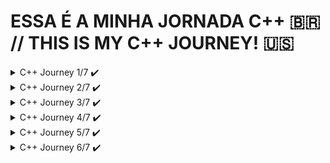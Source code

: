 # ESSA É A MINHA JORNADA C++ 🇧🇷 // THIS IS MY C++ JOURNEY! 🇺🇸

<details>
<summary>C++ Journey 1/7 ✔️</summary>

## Para rodar o jogo da advinhação 🇧🇷 // To run the guessing game! 🇺🇸 ▶️
```
g++ Step1_knowing_the_language/guessingGame/guessingGame.cpp -o  Step1_knowing_the_language/guessingGame/guessingGame && ./Step1_knowing_the_language/guessingGame/guessingGame
```

## Para rodar o jogo da forca 🇧🇷 // To run the hangman game! 🇺🇸 ▶️
```
make ./Step1_knowing_the_language/hangmanGame/hangman && ./Step1_knowing_the_language/hangmanGame/hangman
```

<details>
<summary>C++: CONHECENDO A LINGUAGEM E A STL 🇧🇷</summary> 
  Parabéns! Finalizamos dois projetos do curso de Introdução à Linguagem C++!
  
  Faremos uma rápida revisão. O primeiro projeto foi o Jogo da Adivinhação; aprendemos a ler valores com `cin` e imprimi-los com `cout`, além de inserir quebra de linha com `endl;`.
  
  Também vimos alguns tipos novos de C++ que não tínhamos em C, como o `bool` e as constantes `const`, usadas para marcar as variáveis como inalteráveis. Tivemos a oportunidade de revisar algumas funções como setar a semente dos números aleatórios de `srand()`  e recebê-los com `rand()`. Usamos também `abs()` que retorna um valor absoluto do número.
  
  Revimos também a utilização de números reais em contas, usando variáveis do tipo `double` para resolver problemas da pontuação no jogo, modificando a saída de C++ para imprimi-lo com duas casas decimais após a vírgula com `precision()` e `fixed`.
  
  Já no segundo projeto, o Jogo da Forca, nos aprofundamos muito nos novos tipos de C++ ao usar `string`, que são valores como palavras ou frases que nos ajudam a lidar com essa categoria de dados. Ainda, utilizamos o `map` para exercer função de dicionário, permitindo-nos guardas as variáveis chutadas e não chutadas como caracteres ao invés de números.
  
  Vimos inclusive o vetor de alocação dinâmica vector, o qual também recebe uma variável genérica, como quando guardamos os chutes errados feitos pelo usuário, inserimos `char` dentro. Quando quisemos ler um arquivo e guardá-lo dentro de um vetor escrevendo vector,`string`>.
  
  Iteramos sob `string` ou vector em C++11 com laços de repetição diferenciados, o que torna a leitura do código mais fácil e sucinto. Ao invés de gerarmos um índice que passa por todas as posições de um vetor, reduzimos apenas para a variável a ser iterada direto na letra que é parte da `palavra-secreta`.
  
  Mais para o final do projeto, aprendemos a lidar com arquivos externos; como fazer a leitura destes com `ifstream` e sua escrita com `ofstream`, os quais são sintaxes bastante parecidas com `cin` e `cout` respectivamente.

</details>

<details>
<summary>C++: GETTING TO KNOW THE LANGUAGE AND THE STL 🇺🇸</summary> 
  Congratulations! We have completed two projects in the Introduction to C++ Language course!
  
  Let's do a quick review. The first project was the Guessing Game; we learned how to read values ​​with `cin` and print them with `cout`, as well as insert line breaks with `endl`.
  
  We also saw some new types in C++ that we didn't have in C, like `bool` and `const` constants, used to mark variables as unchangeable. We had the opportunity to review some functions like setting the seed of random numbers with `srand()` and receiving them with `rand()`. We also used `abs()` which returns the absolute value of a number.
  
  We also reviewed the use of real numbers in calculations, using variables of type `double` to solve problems with score in the game, modifying the output of C++ to print it with two decimal places after the comma with `precision()` and `fixed`.
  
  In the second project, Hangman, we delved deeply into the new types of C++ by using `string`, which are values ​​like words or phrases that help us deal with this category of data. We also used the `map` to serve as a dictionary, allowing us to store the guessed and unguessed variables as characters instead of numbers.
  
  We even saw the dynamic allocation vector vector, which also receives a generic variable, such as when we store the wrong guesses made by the user, we insert `char` inside. When we wanted to read a file and store it inside a vector, we wrote vector<`string`>.
  
  We iterated over `string` or vector in C++11 with different repetition loops, which makes reading the code easier and more concise. Instead of generating an index that goes through all the positions of a vector, we reduced it only to the variable to be iterated directly in the letter that is part of the secret word.
  
  Towards the end of the project, we learned how to deal with external files; how to read them with `ifstream` and write them with `ofstream`, which have syntaxes very similar to `cin` and `cout` respectively.

</details>

![image](https://github.com/parisi18/all-cpp/assets/66031419/4a199280-3e26-4f08-b83b-0ba4f5c8b132)

![image](https://github.com/parisi18/all-cpp/assets/66031419/f3565fff-dd00-43e2-9dda-ef7dfae5bfb7)

</details>

<details>
<summary>C++ Journey 2/7 ✔️</summary>

## Para rodar o jogo da forca 🇧🇷 // To run the hangman game! 🇺🇸 ▶️
```
g++ Step2_advancing_the_lang/hangmanGame/*.cpp -o hangman.out && ./hangman.out 
```

<details>
<summary>AVANÇANDO COM C++: ENTENDA MELHOR A LINGUAGEM 🇧🇷</summary> 
  Parabéns por terem finalizado esse treinamento de C++!  

  Primeiro nós vimos como trabalhar de forma mais profissional, invés de ter todos os arquivos aqui, todas as funções no mesmo arquivo, nós começamos a separar em arquivos diferentes. E nesse processo, nós entendemos o motivo para termos `arquivos de cabeçalho`, nós entendemos como funciona o processo de `compilação` e de `linking`, nós conhecemos algumas estrutura como `instruções` e `pré-processamento`.

  Nós utilizamos o `pragma once`, então nós começamos a entender por baixo dos panos como as coisas funcionam, só que para não precisar ter esse trabalho todo, nós começamos a utilizar uma `IDE`. No meu caso, utilizei a `CodeLite` no Ubuntu.

  Enfim, nós aprendemos a trabalhar de forma mais profissional e nós começamos a conhecer funcionalidades do C++, como `static` para manter um valor, um `símbolo dentro daquela unidade de tradução`, da `translation unit`.

  Nós aprendemos sobre referências, aprendemos sobre referências `constantes`, vimos sobre `namespaces`, `resolução de namespaces`, `gerenciamento de memória`.

</details>

<details>
<summary>MOVING FORWARD WITH C++: UNDERSTAND THE LANGUAGE BETTER 🇺🇸</summary> 
  Congratulations on completing this C++ training!  
  
  First, we learned how to work more professionally. Instead of having all the files here, all the functions in the same file, we started to separate them into different files. And in this process, we understood the reason for having `header files`, we understood how the `compilation` and `linking` process works, we got to know some structures like instructions and preprocessing.
  
  We used `pragma once`, so we started to understand how things work under the hood, but to avoid having all this work, we started using an `IDE`. In my case, I used `CodeLite` on Ubuntu.
  
  In the end, we learned to work more professionally and we started to get to know C++ features, like `static` to keep a value, a `symbol within that translation unit`.
  
  We learned about references, learned about `const` references, saw about `namespaces`, `namespace resolution`, `memory management`.
</details>

![image](https://github.com/parisi18/all-cpp/assets/66031419/da8b3283-97ac-479d-8848-c46fe33fa396)

![image](https://github.com/parisi18/all-cpp/assets/66031419/103ea98b-2c03-4460-a80f-8983dd8696aa)


</details>

<details>
<summary>C++ Journey 3/7 ✔️</summary>

## Crie sua conta no banco! 🇧🇷 // Create your bank account! 🇺🇸 ▶️
```
g++ Step3_oop/Bank/src/*.cpp -o Step3_oop/Bank/src/bank.o && ./Step3_oop/Bank/src/bank.o
```

⚠️ Adicionei por conta própria as classes `Atm` e `AccountManager`, para que os conceitos pudessem ser utilizados de forma mais dinâmica. Fique a vontade para testar. 🇧🇷

⚠️ I added the `Atm` and `AccountManager` classes on my own, so that the concepts could be used more dynamically. Feel free to test it out. 🇺🇸

<details>
<summary>ORIENTAÇÃO A OBJETOS COM C++: CLASSES, MÉTODOS E ATRIBUTOS 🇧🇷</summary> 
Parabéns por ter chegado ao final desse treinamento em que nós vimos sobre `programação orientada a objetos` usando C++!   

A `programação orientada a objetos` é um paradigma bastante completo e complexo. Mas, vamos recapitular o que nós vimos nesse treinamento. Nós começamos falando sobre um `cenário de um banco`, então nós precisávamos `criar uma conta`, e criando a conta, nós vimos diferenças entre `struct` e `class`, então nós começamos a utilizar `classes`.

Falamos sobre 2 de alguns dos pilares da orientação a objetos, sobre `abstração`, que basicamente consiste em `trazer algo do mundo real`, de forma mais abstrata, mais concisa, e trazer para o sistema. E também sobre `encapsulamento`, onde nós `limitamos acesso` as nossas propriedades, `aos nossos atributos`. Então, por exemplo, para alguém alterar o saldo, precisa sacar ou depositar.

Então nós começamos a entender esses conceitos, e para isso nós aprendemos o que são `atributos`, o que são `métodos`, como separar entre `membros privados e públicos`. Falando em membros, nós também aprendemos sobre `membros estáticos`, que não pertencem a instâncias, mas sim, a classe em si, como se fossem variáveis globais, mas de uma classe.

Então nós fomos evoluindo e falamos bastante sobre `construtores`, vimos como ter vários construtores, sobre construtor padrão, falamos sobre a `lista de inicialização`, depois nós voltamos a falar um pouco mais sobre outros tipos de métodos, como os métodos `destrutores`, qual é a sua utilidade, nós vimos um exemplo prático.

Nós falamos sobre `composição de objetos`, um pouco de performance, que é um assunto que eu gosto muito, conhecemos a `conversão implícita` e, inclusive, falamos sobre o `explicit` do construtor.

</details>

<details>
<summary>OBJECT-ORIENTED PROGRAMMING WITH C++: CLASSES, METHODS, AND ATTRIBUTES 🇺🇸</summary> 
Congratulations on completing this training where we learned about `object-oriented programming` using C++!  

`Object-oriented programming` is a quite comprehensive and complex paradigm. But, let's recap what we covered in this training. We started by discussing a `bank scenario`, then we needed to `create an account`, and in creating the account, we saw the differences between `struct` and `class`, so we started using `classes`.

We talked about 2 of the pillars of object orientation, about `abstraction`, which basically consists of `bringing something from the real world`, in a more abstract, concise way, and bringing it into the system. And also about `encapsulation`, where we `limit access` to our properties, `to our attributes`. So, for example, for someone to change the balance, they need to withdraw or deposit.

Then we started to understand these concepts, and for that, we learned what `attributes` are, what `methods` are, how to separate between `private and public members`. Speaking of members, we also learned about `static members`, which do not belong to instances, but rather to the class itself, as if they were global variables, but from a class.

So we evolved and talked a lot about `constructors`, saw how to have several constructors, about the default constructor, talked about the `initialization list`, then we returned to talk a little more about other types of methods, like `destructors`, what their usefulness is, we saw a practical example.

We talked about `object composition`, a bit about performance, which is a subject I really like, we learned about `implicit conversion`, and even talked about the `explicit` of the constructor.
</details>

![image](https://github.com/parisi18/all-cpp/assets/66031419/70d0d831-21c0-41ea-b36f-70eaa607702b)

![image](https://github.com/parisi18/all-cpp/assets/66031419/77acba12-2d45-46e4-ba82-b11de9939ce5)

</details>


<details>
<summary>C++ Journey 4/7 ✔️</summary>

## Use a Simulação de ATM! 🇧🇷 // Use the Fake ATM! 🇺🇸 ▶️
```
g++ Step4_oop_inheritance/src/*.cpp -o Step4_oop_inheritance/src/bank.o && ./Step4_oop_inheritance/src/bank.o
```

⚠️ Adicionei por conta própria os `namespaces`: `AccountType`, `AtmOption` e `Login`, para facilitar na compreensão de algumas decisões. Além disso, os ensinamentos do curso foram adaptados ao meu exemplo! 🇧🇷

⚠️ I added the `namespaces`: `AccountType`, `AtmOption`, and `Login` on my own, to facilitate the understanding of some decisions. Furthermore, the teachings of the course were adapted to my example! 🇺🇸

<details>
<summary>ORIENTAÇÃO A OBJETOS COM C++: TRABALHANDO COM HERANÇA 🇧🇷 </summary>  
Congratulations on completing this Object-Oriented Programming with C++ training.

We learned about `inheritance`. For example, we have a `SavingsAccount` that inherits from `Account`. We understood what inheritance is, what it is for, etc.

And of course, we learned the syntax, the `:public`, and the `name of the class we want to inherit from`. We talked about `virtual methods`, `override`, `final classes`, `Polymorphism`, thus covering the `four pillars of object orientation`. We talked about `multiple inheritance`, implemented multiple inheritance. For example, in the account holder, where it is a person and is also something authenticable. We talked about how to `manage resources through multiple inheritance`. In the end, we understood the real purpose of Polymorphism, where we can have someone who is authenticable; be it a client, a manager, regardless of anything, it will work. An account, being a checking or savings account, will work. We saw some `good programming practices` during development, especially of the account. It was here that we began to understand the idea of `pure virtual methods`, `abstract classes`.

</details>

<details>
<summary>OBJECT-ORIENTED PROGRAMMING WITH C++: WORKING WITH INHERITANCE  🇺🇸</summary>  
Parabéns por terem chegado ao final desse treinamento de Programação Orientada Objeto com C++.

Aprendemos sobre a tal `herança`. Então nós temos aqui, por exemplo, uma `ContaPopanca` que herda de `Conta`. Então nós entendemos o que é herança, para que serve, etc.

E é claro, aprendemos a sintaxe, esse `:public`, e o `nome da classe que queremos herdar`. Falamos sobre `métodos virtuais`, `override`, `classes finais`, `Polimorfismo`, então, fechamos os `quatro pilares da orientação objetos`. Falamos sobre `herança múltipla`, implementamos herança múltipla. Por exemplo, em titular, em que é uma pessoa e é algo autenticavel também. Falamos sobre como `gerenciar recursos através de herança múltipla`. No final das contas entendemos o real propósito do Polimorfismo, onde a gente pode ter alguém que seja autenticavel; seja cliente, seja gerente, independente de qualquer coisa, isso vai funcionar. Uma conta, sendo corrente ou poupança, vai funcionar. Vimos algumas `boas práticas de programação` durante o desenvolvimento, principalmente da conta. Foi aqui que começamos a entender a ideia de `métodos puramente virtuais`, `classes abstratas`.

</details>


![image](https://github.com/parisi18/all-cpp/assets/66031419/917f6a5a-07d5-4020-a595-a9034bd4a2c5)

![image](https://github.com/parisi18/all-cpp/assets/66031419/8da01464-6386-41a6-b870-8f0af8af3a26)

</details>

<details>
<summary>C++ Journey 5/7 ✔️</summary>

## Use a Simulação de ATM! 🇧🇷 // Use the Fake ATM! 🇺🇸 ▶️
```
g++ Step5_enum_template_and_more/src/*.cpp -o Step5_enum_template_and_more/src/atm.o && ./Step5_enum_template_and_more/src/atm.o
```

<details>
<summary>AVANÇANDO COM C++: ENUM, TEMPLATES E MAIS RECURSOS 🇧🇷</summary>  
  
Parabéns por chegar ao final deste treinamento, onde avançamos um pouco os nossos conhecimentos de C++! 

Nós começamos esse treinamento com a necessidade de representarmos o dia da semana de pagamento de um funcionário. Nós vimos algumas opções e conhecemos `enum`, `enum class`, falamos sobre escopo, etc.

Depois fomos adicionar algumas funcionalidades aqui na conta. Então permitimos que, por exemplo, utilizando um `operador de soma com atribuição` nós pudéssemos `depositar valores` nessa conta.

Com isso, nós aprendemos sobre a `sobrecarga de operadores`. Enquanto fazíamos isso, nós conhecemos também o conceito de `friend functions` e através desse avanço de conhecimento, nós conhecemos alguns tipos diferentes, como `variant`, `any`, `optional` e `pair`. Então aprendemos como lidar com alguns `tipos mais complexos do C++`.

Falando desses tipos mais complexos, nós entendemos essa sintaxe interessante aqui, que são `templates`. Nós aprendemos a criar uma `template function`, uma `template class`. Vimos como ter tipos como parâmetros e até valores na hora de pedirmos para o compilador gerar código para nós.

No final, vimos que isso pode acabar sendo um tiro no pé, pode ser um problema. Por exemplo: ao tornar a conta um template, eu precisaria fazer com que todas essas funções que recebem uma conta também fossem um template, então teríamos um grande problema. No nosso caso, vimos que não vale a pena, mas nós aprendemos a utilizar, nós vimos como utilizar.

Não só templates, mas C++ como uma linguagem em si, ainda tem muito mais coisa para estudarmos, tem muito mais coisa para aprendermos; mas eu espero que você tenha tirado um bom proveito desse treinamento.

</details>

<details>
<summary>MOVING FORWARD WITH C++: ENUM, TEMPLATES AND MORE RESOURCES 🇺🇸</summary>  

Congratulations on completing this training, where we advanced our C++ knowledge a bit! 

We started this training with the need to represent the payday of an employee. We saw some options and learned about `enum`, `enum class`, talked about scope, etc.

Then we added some functionalities to the account. So, for example, by using a `plus-equals operator`, we could `deposit values` into this account.

With that, we learned about `operator overloading`. While doing this, we also learned about the concept of `friend functions` and through this advancement of knowledge, we learned about some different types, such as `variant`, `any`, `optional`, and `pair`. So, we learned how to handle some `more complex C++ types`.

Speaking of these more complex types, we understood this interesting syntax here, which are `templates`. We learned to create a `template function`, a `template class`. We saw how to have types as parameters and even values when asking the compiler to generate code for us.

In the end, we saw that this can end up leading to complications. For example: by making the account a template, I would need to make all these functions that receive an account also templates, so we would have a big problem. In our case, we saw that it is not worth it, but we learned how to use it, we saw how to use it.

Not only templates, but C++ as a language itself, still has a lot more to study, a lot more to learn; but I hope you have taken good advantage of this training.

</details>

![image](https://github.com/parisi18/all-cpp/assets/66031419/b89d3b86-2c02-424f-a70a-7a2255fb3098)

![image](https://github.com/parisi18/all-cpp/assets/66031419/1b453964-8a41-460e-a658-6f24036a3757)

</details>

<details>
<summary>C++ Journey 6/7 ✔️</summary>

## Rode os testes com Catch2! 🇧🇷 // Run the tests using Catch2! 🇺🇸 ▶️

## Testes do Leilão 🇧🇷 // Auction tests 🇺🇸:  
```
g++ -I Step6_tdd_catch2/Auction/include/ Step6_tdd_catch2/Auction/src/* Step6_tdd_catch2/Auction/tests/main-test.cpp Step6_tdd_catch2/Auction/tests/test-auction.cpp -o Step6_tdd_catch2/Auction/tests/test-auction.o && ./Step6_tdd_catch2/Auction/tests/test-auction.o -s
```

## Testes do Avaliador 🇧🇷 // Evaluator tests  🇺🇸:
```
g++ -I Step6_tdd_catch2/Auction/include/ Step6_tdd_catch2/Auction/src/* Step6_tdd_catch2/Auction/tests/main-test.cpp Step6_tdd_catch2/Auction/tests/test-evaluator.cpp -o Step6_tdd_catch2/Auction/tests/test-evaluator.o && ./Step6_tdd_catch2/Auction/tests/test-evaluator.o -s
```

## Testes do Usuário 🇧🇷 // User tests  🇺🇸:
```
g++ -I Step6_tdd_catch2/Auction/include/ Step6_tdd_catch2/Auction/src/* Step6_tdd_catch2/Auction/tests/main-test.cpp Step6_tdd_catch2/Auction/tests/test-user.cpp -o Step6_tdd_catch2/Auction/tests/test-user.o && ./Step6_tdd_catch2/Auction/tests/test-user.o -s
```

<details>
<summary>C++ E TDD: TESTES DE UNIDADE COM CATCH2 🇧🇷</summary>  
  
Parabéns por terem chegado ao final desse treinamento tão importante, que é o de testes automatizados usando o C++!

Nesse treinamento nós aprendemos bastante coisas, mas eu quero focar nessa imagem que durante o treinamento em si nem olhamos, só vimos na introdução. Nós praticamos durante esse treinamento `testes de unidade`.

![image](https://github.com/parisi18/all-cpp/assets/66031419/00d5d57c-a14e-4928-a90e-d19642c3296b)


O que significa um `teste de unidade`? É um teste que simplesmente `testa a menor unidade possível`. Por exemplo: o método para avaliar de um leilão, o método para recuperar primeiro nome de usuário, o método para receber lance de um leilão.

Ou seja, a menor unidade possível. Ele `testa o mínimo` sem escrever em arquivo, sem acessar banco de dados, sem juntar várias classes; o mínimo possível. Existem técnicas para garantirmos que não misturemos classes durante testes de unidade, mas isso pode ficar para um assunto futuro. O ponto é: praticamos aqui os testes de unidade.

E se você der uma olhada nesse exemplo aqui, nessa imagem, tem algumas coisas interessantes. Essa aqui é a famosa `pirâmide de testes`.
Na pirâmide de testes nós temos na base `testes de unidade` porque eles `são muito rápidos` e são `simples de escrever`, como vimos aqui, e eles `geram bastante valor`. Para quem conhece o desenho do Papa-Léguas e Coiote, nós temos aqui embaixo porque é rápido, conseguimos executar muitos testes de unidade em um pequeno espaço de tempo.

`Testes de integração` seriam testes onde batemos em um banco de dados, escrevemos em um arquivo, chamamos um API externo e chamamos um outro programa, ou alguma coisa do tipo. Ou seja, um teste onde nosso código se integra com outro.

Ele é um pouco mais difícil de escrever, é `um pouco mais demorado` porque `depende de coisas externas` e é `mais propenso à falha`. Porque se o banco de dados estiver fora do ar ou se o arquivo não puder ser escrito, o teste vai falhar.

Já um `teste end-to-end`, é o que é chamado de `teste ponta a ponta`. Se estamos criando uma aplicação desktop, por exemplo, um Word da vida, um teste end-to-end significa abrir essa aplicação pronta e testar, clicar nos botões, ver o que acontece. Ou seja, é um `teste na perspectiva do usuário`, de quem vai usar aquele programa. Além de ser `muito lento`, ele também é `muito propenso às falhas`. Se um botão mudar de lugar, o teste falha etc.

Por isso essa pirâmide é assim, você deve ter muitos testes de unidade, ter alguns teste de integração e testes end-to-end e testes de ponta a ponta só para os mais importantes para o seu sistema. Seja seu jogo, sua aplicação desktop etc.

Com isso, nós encerramos esse treinamento. De novo, vimos bastante coisas, falamos sobre testes em si e o que são. Falamos sobre a ferramenta `Catch2`, que é uma das inúmeras ferramentas de testes automatizados em C++. Falamos sobre como organizarmos nossos testes `generator`, `sections` e `test cases`.

Vimos como `otimizarmos a compilação do nosso teste` separando em arquivos separados. Aprendemos sobre a `técnica de TDD`, que consiste em `criarmos o teste antes do código`. Praticamos bastante isso tudo.

</details>

<details>
<summary>C++ AND TDD: UNIT TESTS WITH CATCH2  🇺🇸</summary>  

Congratulations on reaching the end of this important training on automated testing using C++!

In this training, we learned a lot, but I want to focus on this image that we didn't really look at during the training itself, only in the introduction. During this training, we practiced `unit tests`.

![image](https://github.com/parisi18/all-cpp/assets/66031419/00d5d57c-a14e-4928-a90e-d19642c3296b)

What does a `unit test` mean? It is a test that simply `tests the smallest possible unit`. For example: the method to evaluate an auction, the method to retrieve the first name of a user, the method to place a bid in an auction.

In other words, the smallest possible unit. It `tests the minimum` without writing to a file, without accessing a database, without combining multiple classes; the minimum possible. There are techniques to ensure that we do not mix classes during unit tests, but that can be a topic for the future. The point is: we practiced unit tests here.

And if you take a look at this example here, in this image, there are some interesting things. This here is the famous `testing pyramid`. 

In the testing pyramid, we have `unit tests` at the base because they are `very fast` and are `simple to write`, as we saw here, and they `generate a lot of value`. For those who know the Road Runner and Coyote cartoon, we have them at the bottom because it’s fast; we can run many unit tests in a short period of time.

`Integration tests` are tests where we hit a database, write to a file, call an external API, or call another program, or something like that. In other words, a test where our code integrates with another.

It is a bit more difficult to write, a `bit more time-consuming` because it `depends on external things` and is `more prone to failure`. Because if the database is down or if the file cannot be written, the test will fail.

An `end-to-end test`, also known as a `point-to-point test`, is when we are creating a desktop application, for example, something like Word, an end-to-end test means opening this finished application and testing it, clicking the buttons, seeing what happens. In other words, it is a `test from the user's perspective`, of who will use that program. Besides being `very slow`, it is also `very prone to failure`. If a button changes place, the test fails, etc.

That’s why this pyramid is like this: you should have many unit tests, some integration tests, and end-to-end tests only for the most important aspects of your system, whether it’s your game, your desktop application, etc.

With this, we conclude this training. Again, we covered a lot of things, we talked about tests themselves and what they are. We talked about the tool `Catch2`, which is one of the many automated testing tools in C++. We talked about how to organize our tests with `generators`, `sections`, and `test cases`.

We saw how to `optimize the compilation of our tests` by separating them into different files. We learned about the `TDD technique`, which consists of `creating the test before the code`. We practiced a lot of this.

---
</details>

![image](https://github.com/parisi18/all-cpp/assets/66031419/2161be77-efde-40c5-bd5e-ec69693f361b)

![image](https://github.com/parisi18/all-cpp/assets/66031419/26f0dd35-3978-4365-8264-d94f356f50ec)


</details>





